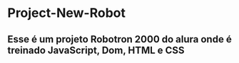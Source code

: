# Project-New-Robot
<h2> Esse é um projeto Robotron 2000 do alura onde é treinado JavaScript, Dom, HTML e CSS <h2>
<img src"robotron.png">
